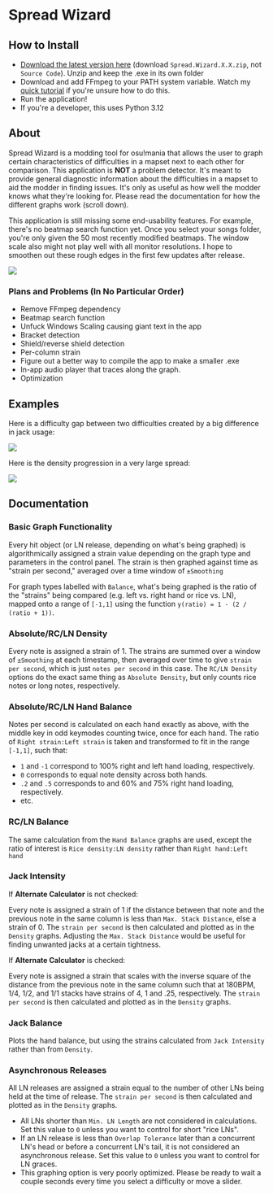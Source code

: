 # Spread Wizard

## How to Install

- [Download the latest version here](http://github.com/sinanates17/Huggeds-Mania-Spread-Wizard/releases/latest) (download `Spread.Wizard.X.X.zip`, not `Source Code`). Unzip and keep the .exe in its own folder
- Download and add FFmpeg to your PATH system variable. Watch my [quick tutorial](https://youtu.be/aHhrP_MzhW4) if you're unsure how to do this.
- Run the application!
- If you're a developer, this uses Python 3.12

## About
  Spread Wizard is a modding tool for osu!mania that allows the user to graph certain characteristics of difficulties in a mapset next to each other for comparison. This application is **NOT** a problem detector. It's meant to provide general diagnostic information about the difficulties in a mapset to aid the modder in finding issues. It's only as useful as how well the modder knows what they're looking for. Please read the documentation for how the different graphs work (scroll down).

  This application is still missing some end-usability features. For example, there's no beatmap search function yet. Once you select your songs folder, you're only given the 50 most recently modified beatmaps. The window scale also might not play well with all monitor resolutions. I hope to smoothen out these rough edges in the first few updates after release.

  ![](https://media1.tenor.com/m/F-LgB1xTebEAAAAd/look-at-this-graph-nickelback.gif)

### Plans and Problems (In No Particular Order)
- Remove FFmpeg dependency
- Beatmap search function
- Unfuck Windows Scaling causing giant text in the app
- Bracket detection
- Shield/reverse shield detection
- Per-column strain
- Figure out a better way to compile the app to make a smaller .exe
- In-app audio player that traces along the graph.
- Optimization

## Examples
Here is a difficulty gap between two difficulties created by a big difference in jack usage:

  ![](https://hugged.s-ul.eu/2nzse1tE)

Here is the density progression in a very large spread:

  ![](https://hugged.s-ul.eu/ZIrYg8bF)

## Documentation

### Basic Graph Functionality
Every hit object (or LN release, depending on what's being graphed) is algorithmically assigned a strain value depending on the graph type and parameters in the control panel. The strain is then graphed against time as "strain per second," averaged over a time window of `±Smoothing`

For graph types labelled with `Balance`, what's being graphed is the ratio of the "strains" being compared (e.g. left vs. right hand or rice vs. LN), mapped onto a range of `[-1,1]` using the function `y(ratio) = 1 - (2 / (ratio + 1))`.

### Absolute/RC/LN Density
Every note is assigned a strain of 1. The strains are summed over a window of `±Smoothing` at each timestamp, then averaged over time to give `strain per second`, which is just `notes per second` in this case.
The `RC/LN Density` options do the exact same thing as `Absolute Density`, but only counts rice notes or long notes, respectively.

### Absolute/RC/LN Hand Balance
Notes per second is calculated on each hand exactly as above, with the middle key in odd keymodes counting twice, once for each hand. The ratio of `Right strain:Left strain` is taken and transformed to fit in the range `[-1,1]`, such that:
  - `1` and `-1` correspond to 100% right and left hand loading, respectively.
  - `0` corresponds to equal note density across both hands.
  - `.2` and `.5` corresponds to and 60% and 75% right hand loading, respectively.
  - etc.

### RC/LN Balance
The same calculation from the `Hand Balance` graphs are used, except the ratio of interest is `Rice density:LN density` rather than `Right hand:Left hand`

### Jack Intensity
If **Alternate Calculator** is not checked:

Every note is assigned a strain of 1 if the distance between that note and the previous note in the same column is less than `Max. Stack Distance`, else a strain of 0. The `strain per second` is then calculated and plotted as in the `Density` graphs.
Adjusting the `Max. Stack Distance` would be useful for finding unwanted jacks at a certain tightness.
  
If **Alternate Calculator** is checked:

Every note is assigned a strain that scales with the inverse square of the distance from the previous note in the same column such that at 180BPM, 1/4, 1/2, and 1/1 stacks have strains of 4, 1 and .25, respectively. The `strain per second` is then calculated and plotted as in the `Density` graphs.

### Jack Balance
Plots the hand balance, but using the strains calculated from `Jack Intensity` rather than from `Density`.

### Asynchronous Releases
All LN releases are assigned a strain equal to the number of other LNs being held at the time of release. The `strain per second` is then calculated and plotted as in the `Density` graphs.
  - All LNs shorter than `Min. LN Length` are not considered in calculations. Set this value to `0` unless you want to control for short "rice LNs".
  - If an LN release is less than `Overlap Tolerance` later than a concurrent LN's head or before a concurrent LN's tail, it is not considered an asynchronous release. Set this value to `0` unless you want to control for LN graces.
  - This graphing option is very poorly optimized. Please be ready to wait a couple seconds every time you select a difficulty or move a slider.

